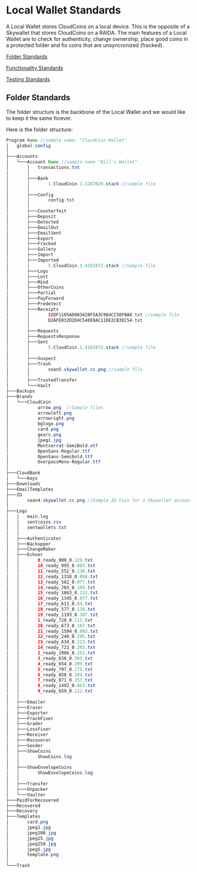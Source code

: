 # Local Wallet Standards
A Local Wallet stores CloudCoins on a local device. This is the opposite of a Skywallet that stores CloudCoins on a RAIDA. The main features of a Local Wallet are to check for authenticity, 
change ownership, place good coins in a protected folder and fix coins that are unsyncronized (fracked).

[Folder Standards](README.md#folder-standards)

[Functionality Standards](README.md#functionality-standards)

[Testing Standards](README.md#testing-standards)

## Folder Standards
The folder structure is the backbone of the Local Wallet and we would like to keep it the same forever. 

Here is the folder structure:
```java
Program Name //sample name: "CloudCoin Wallet"
│   global.config
│
├───Accounts 
│   └───Account Name //sample name "Bill's Wallet"
│       │   transactions.txt
│       │
│       ├───Bank
│       │       1.CloudCoin.1.1287829.stack //sample file
│       │
│       ├───Config
│       │       config.txt
│       │
│       ├───Counterfeit
│       ├───Deposit
│       ├───Detected
│       ├───EmailOut
│       ├───EmailSent
│       ├───Export
│       ├───Fracked
│       ├───Gallery
│       ├───Import
│       ├───Imported
│       │       5.CloudCoin.1.4181672.stack //Sample file
│       ├───Logs
│       ├───Lost
│       ├───Mind
│       ├───OtherCoins
│       ├───Partial
│       ├───PayForward
│       ├───Predetect
│       ├───Receipts
│       │       32DF1105AD003420F5A3C984CC50FBA8.txt //sample file
│       │       D2AFE032D2D4C54E69AC11DE2CB3EC54.txt
│       │
│       ├───Requests
│       ├───RequestsResponse
│       ├───Sent
│       │       5.CloudCoin.1.4181672.stack //sample file
│       │
│       ├───Suspect
│       ├───Trash
│       │       sean5.skywallet.cc.png //sample file
│       │
│       ├───TrustedTransfer
│       └───Vault
├───Backups
├───Brands
│   └───CloudCoin
│           arrow.png  //Sample files
│           arrowleft.png
│           arrowright.png
│           bglogo.png
│           card.png
│           gears.png
│           jpeg1.jpg
│           Montserrat-SemiBold.otf
│           OpenSans-Regular.ttf
│           OpenSans-Semibold.ttf
│           OverpassMono-Regular.ttf
│
├───CloudBank
│   └───Keys
├───Downloads
├───EmailTemplates
├───ID
│       sean4.skywallet.cc.png //Sample ID Coin for a Skywallet account
│
├───Logs
│   │   main.log
│   │   sentcoins.csv
│   │   sentwallets.txt
│   │
│   ├───Authenticator
│   ├───Backupper
│   ├───ChangeMaker
│   ├───Echoer
│   │       0_ready_808_0.129.txt
│   │       10_ready_995_0.083.txt
│   │       11_ready_552_0.138.txt
│   │       12_ready_1318_0.068.txt
│   │       13_ready_582_0.077.txt
│   │       14_ready_703_0.199.txt
│   │       15_ready_1863_0.152.txt
│   │       16_ready_1345_0.077.txt
│   │       17_ready_611_0.04.txt
│   │       18_ready_577_0.134.txt
│   │       19_ready_1193_0.307.txt
│   │       1_ready_728_0.112.txt
│   │       20_ready_673_0.107.txt
│   │       21_ready_1504_0.083.txt
│   │       22_ready_246_0.295.txt
│   │       23_ready_634_0.223.txt
│   │       24_ready_721_0.203.txt
│   │       2_ready_1986_0.151.txt
│   │       3_ready_636_0.503.txt
│   │       4_ready_654_0.299.txt
│   │       5_ready_797_0.175.txt
│   │       6_ready_850_0.104.txt
│   │       7_ready_871_0.257.txt
│   │       8_ready_1492_0.063.txt
│   │       9_ready_659_0.112.txt
│   │
│   ├───Emailer
│   ├───Eraser
│   ├───Exporter
│   ├───FrackFixer
│   ├───Grader
│   ├───LossFixer
│   ├───Receiver
│   ├───Recoverer
│   ├───Sender
│   ├───ShowCoins
│   │       ShowCoins.log
│   │
│   ├───ShowEnvelopeCoins
│   │       ShowEnvelopeCoins.log
│   │
│   ├───Transfer
│   ├───Unpacker
│   └───Vaulter
├───PaidForRecovered
├───Recovered
├───Recovery
├───Templates
│       card.png
│       jpeg1.jpg
│       jpeg100.jpg
│       jpeg25.jpg
│       jpeg250.jpg
│       jpeg5.jpg
│       template.png
│
└───Trash
```
